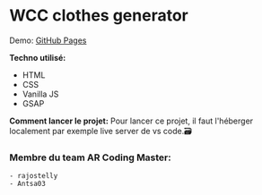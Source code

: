 # WCC clothes generator
Demo: [GitHub Pages](https://pages.github.com/)


**Techno utilisé:**
- HTML
- CSS
- Vanilla JS
- GSAP

**Comment lancer le projet:**
Pour lancer ce projet, il faut l'héberger localement par exemple live server de vs code.:card_file_box:

### Membre du team AR Coding Master:
```
- rajostelly
- Antsa03
```
